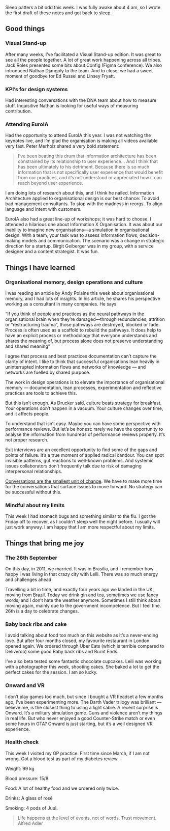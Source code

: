 Sleep patters a bit odd this week. I was fully awake about 4 am, so I wrote the first draft of these notes and got back to sleep. 

## Good things

### Visual Stand-up

After many weeks, I’ve facilitated a Visual Stand-up edition. It was great to see all the people together. A lot of great work happening across all tribes. Jack Roles presented some bits about Config (Figma conference). We also introduced Nathan Djangoly to the team. And to close, we had a sweet moment of goodbye for Ed Russel and Linsey Fryatt.

### KPI’s for design systems

Had interesting conversations with the DNA team about how to measure stuff. Inquisitive Nathan is looking for useful ways of measuring contribution.

### Attending EuroIA

Had the opportunity to attend EuroIA this year. I was not watching the keynotes live, and I’m glad the organisation is making all videos available very fast. Peter Merholz shared a very bold statement:

> I’ve been beating this drum that information architecture has been constrained by its relationship to user experience… And I think that has been ultimately to his detriment. Because there is so much information that is not specifically user experience that would benefit from our practices, and it’s not understood or appreciated how it can reach beyond user experience.

I am doing lots of research about this, and I think he nailed. Information Architecture applied to organisational design is our best chance: To avoid bad management consultants. To stop with the madness in reorgs. To align language and intent with customers.

EuroIA also had a great line-up of workshops; it was hard to choose. I attended a hilarious one about Information X Organisation. It was about our inability to imagine new organisations—a simulation in organisational design. With a team, your task was to assess information flows, decision-making models and communication. The scenario was a change in strategic direction for a startup. Birgit Geiberger was in my group, with a service designer and a content strategist. It was fun.

## Things I have learned

### Organisational memory, design operations and culture

I was reading an article by Andy Polaine this week about organisational memory, and I had lots of insights. In his article, he shares his perspective working as a consultant in many companies. He says:

“If you think of people and practices as the neural pathways in the organisational brain when they’re damaged—through redundancies, attrition or “restructuring trauma”, those pathways are destroyed, blocked or fade. Process is often used as a scaffold to rebuild the pathways. It does help to have an explicit process or methodology that everyone understands and shares the meaning of, but process alone does not preserve understanding and shared meaning”

I agree that process and best practices documentation can’t capture the clarity of intent. I like to think that successful organisations lean heavily in uninterrupted information flows and networks of knowledge — and networks are fuelled by shared purpose.

The work in design operations is to elevate the importance of organisational memory — documentation, lean processes, experimentation and reflective practices are tools to achieve this.

But this isn’t enough. As Drucker said, culture beats strategy for breakfast. Your operations don’t happen in a vacuum. Your culture changes over time, and it affects people.

To understand that isn’t easy. Maybe you can have some perspective with performance reviews. But let’s be honest: rarely we have the opportunity to analyse the information from hundreds of performance reviews properly. It’s not proper research.

Exit interviews are an excellent opportunity to find some of the gaps and points of failure. It’s a true moment of applied radical candour. You can spot invisible patterns, gut reactions to well-known problems. And systemic issues collaborators don’t frequently talk due to risk of damaging interpersonal relationships.

[Conversations are the smallest unit of change](https://timkastelle.org/blog/2020/09/a-conversation-is-the-smallest-unit-of-change/). We have to make more time for the conversations that surface issues to move forward. No strategy can be successful without this.

### Mindful about my limits

This week I had stomach bugs and something similar to the flu. I got the Friday off to recover, as I couldn’t sleep well the night before. I usually will just work anyway. I am happy that I am more respectful about my limits.


## Things that bring me joy

### The 26th September

On this day, in 2011, we married. It was in Brasília, and I remember how happy I was living in that crazy city with Leili. There was so much energy and challenges ahead.

Travelling a bit in time, and exactly four years ago we landed in the UK, moving from Brazil. Today we drink gin and tea, sometimes we use fancy words, and I don’t hate the weather anymore. Sometimes I still think about moving again, mainly due to the government incompetence. But I feel fine. 26th is a day to celebrate changes.

### Baby back ribs and cake

I avoid talking about food too much on this website as it’s a never-ending love. But after four months closed, my favourite restaurant in London opened again. We ordered through Uber Eats (which is terrible compared to Deliveroo) some good Baby back ribs and Burnt Ends.

I’ve also beta tested some fantastic chocolate cupcakes. Leili was working with a photographer this week, shooting cakes. She baked a lot to get the perfect cakes for the session. I am so lucky.

### Onward and VR

I don’t play games too much, but since I bought a VR headset a few months ago, I’ve been experimenting more. The Darth Vader trilogy was brilliant — believe me, is the closest thing to using a light sabre. A recent surprise is Onward. It’s a military simulation game. Guns and violence aren’t my things in real life. But who never enjoyed a good Counter-Strike match or even some hours in GTA? Onward is just starting, but it’s a well designed VR experience.

### Health check

This week I visited my GP practice. First time since March, if I am not wrong. Got a blood test as part of my diabetes review.

Weight: 99 kg

Blood pressure: 15/8

Food: A lot of healthy food and we ordered only twice.

Drinks: A glass of rosé

Smoking: 4 pods of Juul.

> Life happens at the level of events, not of words. Trust movement. Alfred Adler
